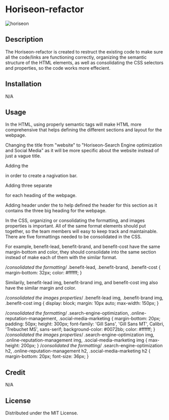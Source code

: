 # Horiseon-refactor
![horiseon](https://user-images.githubusercontent.com/110440453/185319905-a66a52b1-d017-4c17-aaa7-4bd68a64252e.PNG)

## Description 

The Horiseon-refactor is created to restruct the existing code to make sure all the code/links are functioning correctly, organizing the semantic structure of the HTML elements, as well as consolidating the CSS selectors and properties, so the code works more effecient.

## Installation 
N/A

## Usage 

In the HTML, using properly semantic tags will make HTML more comprehensive that helps defining the different sections and layout for the webpage. 

Changing the title from "website" to "Horiseon-Search Engine optimization and Social Media" as it will be more specific about the website instead of just a vague title. 

Adding the <nav class= header> in order to create a nagivation bar. 

Adding three separate <section> for each heading of the webpage. 

Adding header under the <body> to help defined the header for this section as it contains the three big heading for the webpage. 


In the CSS, organizing or consolidating the formatting, and images properties is important. All of the same format elements should put together, so the team members will easy to keep track and maintainable. 
There are five formattings needed to be consolidated in the CSS. 

For example, benefit-lead, benefit-brand, and benefit-cost have the same margin-bottom and color, they should consolidate into the same section instead of make each of them with the similar format.

/*consolidated the formatting*/
.benefit-lead, 
.benefit-brand, 
.benefit-cost
{
    margin-bottom: 32px;
    color: #ffffff;
}

 Similarily, benefit-lead img, benefit-brand img, and benefit-cost img also have the similar margin and color. 

/*consolidated the images properties*/
.benefit-lead img, 
.benefit-brand img, 
.benefit-cost img 
{
    display: block;
    margin: 10px auto;
    max-width: 150px;
}

 /*consolidated the formatting*/
.search-engine-optimization,
.online-reputation-management, 
.social-media-marketing {
    margin-bottom: 20px;
    padding: 50px;
    height: 300px;
    font-family: 'Gill Sans', 'Gill Sans MT', Calibri, 'Trebuchet MS', sans-serif;
    background-color: #0072bb;
    color: #ffffff;
}
/*consolidated the images properties*/
.search-engine-optimization img, 
.online-reputation-management img,
.social-media-marketing img {
    max-height: 200px;
}
/*consolidated the formatting*/
.search-engine-optimization h2, 
.online-reputation-management h2,
.social-media-marketing h2
 {
    margin-bottom: 20px;
    font-size: 36px;
}

## Credit
N/A

## License
 
 Distributed under the MIT License. 